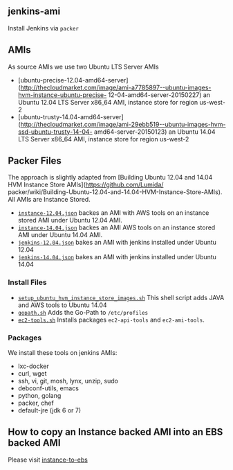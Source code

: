 ## jenkins-ami
Install Jenkins via `packer`


## AMIs

As source AMIs we use two Ubuntu LTS Server AMIs
 + [ubuntu-precise-12.04-amd64-server](http://thecloudmarket.com/image/ami-a7785897--ubuntu-images-hvm-instance-ubuntu-precise-
   12-04-amd64-server-20150227) 
an Ubuntu 12.04 LTS Server x86_64 AMI, instance store for region
us-west-2 
 + [ubuntu-trusty-14.04-amd64-server](http://thecloudmarket.com/image/ami-29ebb519--ubuntu-images-hvm-ssd-ubuntu-trusty-14-04-
   amd64-server-20150123) 
an Ubuntu 14.04 LTS Server x86_64 AMI, instance store for region
us-west-2 

## Packer Files
The approach is slightly adapted from [Building Ubuntu 12.04 and 14.04
HVM Instance Store AMIs](https://github.com/Lumida/
packer/wiki/Building-Ubuntu-12.04-and-14.04-HVM-Instance-Store-AMIs).
All AMIs are Instance Stored.
 + [`instance-12.04.json`](instance-12.04.json) backes an AMI with AWS tools 
on an instance stored AMI under Ubuntu 12.04
AMI.
 + [`instance-14.04.json`](instance-14.04.json) backes an AMI AWS tools 
on an instance stored AMI under Ubuntu 14.04 AMI.
 + [`jenkins-12.04.json`](jenkins-12.04.json) bakes 
an AMI with jenkins installed under Ubuntu 12.04
 + [`jenkins-14.04.json`](jenkins-14.04.json) bakes 
an AMI with jenkins installed under Ubuntu 14.04

### Install Files
 + [`setup_ubuntu_hvm_instance_store_images.sh`](setup_ubuntu_hvm_instance_store_images.sh) 
This shell script adds JAVA and AWS tools to Ubuntu 14.04
 + [`gopath.sh`](gopath.sh) Adds the Go-Path to `/etc/profiles`
 + [`ec2-tools.sh`](ec2-tools.sh) Installs packages `ec2-api-tools` and
   `ec2-ami-tools`.

### Packages
We install these tools on jenkins AMIs:
 + lxc-docker
 + curl, wget
 + ssh, vi, git, mosh, lynx, unzip, sudo
 + debconf-utils, emacs
 + python, golang
 + packer, chef
 + default-jre (jdk 6 or 7)

## How to copy an Instance backed AMI into an EBS backed AMI
Please visit
[instance-to-ebs](https://github.com/radiomix/instance-to-ebs)
